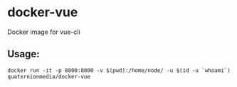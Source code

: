 # docker-vue
Docker image for vue-cli

## Usage:

```docker run -it -p 8000:8000 -v $(pwd):/home/node/ -u $(id -u `whoami`) quaternionmedia/docker-vue```
